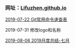### 网址：[Lifuzhen.github.io](https://Lifuzhen.github.io)

[2019-07-22   Git常用命令速查表](https://lifuzhen.github.io/2019/07/22/Git%E5%B8%B8%E7%94%A8%E5%91%BD%E4%BB%A4%E9%80%9F%E6%9F%A5%E8%A1%A8/)

2019-07-31  修改logo和名称

[2019-08-06   2019月度总结-七月](https://lifuzhen.github.io/2019/08/06/2019%E6%9C%88%E5%BA%A6%E6%80%BB%E7%BB%93-%E4%B8%83%E6%9C%88/)

